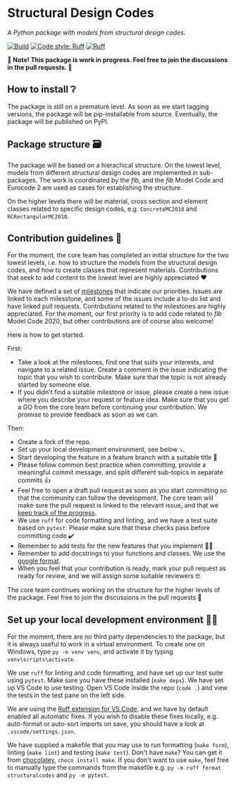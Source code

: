 # Structural Design Codes

*A Python package with models from structural design codes.*

[![Build](https://github.com/fib-international/structuralcodes/actions/workflows/build.yaml/badge.svg)](https://github.com/fib-international/structuralcodes/actions/workflows/build.yaml)
[![Code style: Ruff](https://img.shields.io/endpoint?url=https://raw.githubusercontent.com/charliermarsh/ruff/main/assets/badge/format.json)](https://github.com/charliermarsh/ruff)
[![Ruff](https://img.shields.io/endpoint?url=https://raw.githubusercontent.com/charliermarsh/ruff/main/assets/badge/v2.json)](https://github.com/charliermarsh/ruff)

**:construction: Note! This package is work in progress. Feel free to join the discussions in the pull requests. :construction:**

## How to install :grey_question:

The package is still on a premature level. As soon as we start tagging versions, the package will be pip-installable from source. Eventually, the package will be published on PyPI.

## Package structure :card_file_box:

The package will be based on a hierachical structure. On the lowest level, models from different structural design codes are implemented in sub-packages. The work is coordinated by the _fib_, and the _fib_ Model Code and Eurocode 2 are used as cases for establishing the structure.

On the higher levels there will be material, cross section and element classes related to specific design codes, e.g. `ConcreteMC2010` and `RCRectangularMC2010`.

## Contribution guidelines :handshake:

For the moment, the core team has completed an initial structure for the two lowest levels, i.e. how to structure the models from the structural design codes, and how to create classes that represent materials. Contributions that seek to add content to the lowest level are highly appreciated :heart:

We have defined a set of [milestones](https://github.com/fib-international/structuralcodes/milestones) that indicate our priorities. Issues are linked to each milesstone, and some of the issues include a to-do list and have linked pull requests. Contributions related to the milestones are highly appreciated. For the moment, our first priority is to add code related to _fib_ Model Code 2020, but other contributions are of course also welcome!

Here is how to get started.

First:

- Take a look at the milestones, find one that suits your interests, and navigate to a related issue. Create a comment in the issue indicating the topic that you wish to contribute. Make sure that the topic is not already started by someone else.
- If you didn't find a suitable milestone or issue, please create a new issue where you describe your request or feature idea. Make sure that you get a GO from the core team before continuing your contribution. We promise to provide feedback as soon as we can.

Then:
- Create a fork of the repo.
- Set up your local development environment, see below :arrow_heading_down:.
- Start developing the feature in a feature branch with a suitable title :rocket:
- Please follow common best practice when committing, provide a meaningful commit message, and split different sub-topics in separate commits :thumbsup:
- Feel free to open a draft pull request as soon as you start committing so that the community can follow the development. The core team will make sure the pull request is linked to the relevant issue, and that we [keep track of the progress](https://github.com/orgs/fib-international/projects/1).
- We use `ruff` for code formatting and linting, and we have a test suite based on `pytest`. Please make sure that these checks pass before committing code :heavy_check_mark:
- Remember to add tests for the new features that you implement :man_scientist:
- Remember to add docstrings to your functions and classes. We use the [google format](https://sphinxcontrib-napoleon.readthedocs.io/en/latest/example_google.html).
- When you feel that your contribution is ready, mark your pull request as ready for review, and we will assign some suitable reviewers :nerd_face:

The core team continues working on the structure for the higher levels of the package. Feel free to join the discussions in the pull requests :raising_hand:

## Set up your local development environment :woman_technologist:

For the moment, there are no third party dependencies to the package, but it is always useful to work in a virtual environment. To create one on Windows, type `py -m venv venv`, and activate it by typing `venv\scripts\activate`.

We use `ruff` for linting and code formatting, and have set up our test suite using `pytest`. Make sure you have these installed (`make deps`). We have set up VS Code to use testing. Open VS Code inside the repo (`code .`) and view the tests in the test pane on the left side.

We are using the [Ruff extension for VS Code](https://github.com/astral-sh/ruff-vscode?tab=readme-ov-file), and we have by default enabled all automatic fixes. If you wish to disable these fixes locally, e.g. auto-format or auto-sort imports on save, you should have a look at `.vscode/settings.json`.

We have supplied a makefile that you may use to run formatting (`make form`), linting (`make lint`) and testing (`make test`). Don't have `make`? You can get it from [chocolatey](https://community.chocolatey.org/packages/make), `choco install make`. If you don't want to use `make`, feel free to manually type the commands from the makefile e.g. `py -m ruff format structuralcodes` and `py -m pytest`.
